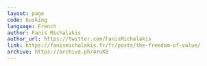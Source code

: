```yaml
---
layout: page
code: busking
language: French
author: Fanis Michalakis
author_url: https://twitter.com/FanisMichalakis
link: https://fanismichalakis.fr/fr/posts/the-freedom-of-value/
archive: https://archive.ph/4ruKB
---
```

